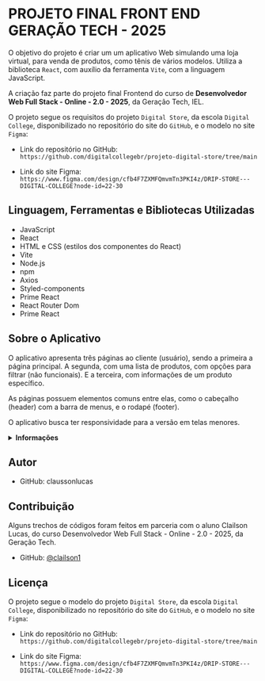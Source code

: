 # PROJETO FINAL FRONT END GERAÇÃO TECH - 2025

O objetivo do projeto é criar um um aplicativo Web simulando uma loja virtual, para venda de produtos, como tênis de vários modelos. Utiliza a biblioteca `React`, com auxílio da ferramenta `Vite`, com a linguagem JavaScript.

A criação faz parte do projeto final Frontend do curso de **Desenvolvedor Web Full Stack - Online - 2.0 - 2025**, da Geração Tech, IEL.

O projeto segue os requisitos do projeto `Digital Store`, da escola `Digital College`, disponibilizado no repositório do site do `GitHub`, e o modelo no site `Figma`:

- Link do repositório no GitHub:
```https://github.com/digitalcollegebr/projeto-digital-store/tree/main```

- Link do site Figma:
```https://www.figma.com/design/cfb4F7ZXMFQmvmTn3PKI4z/DRIP-STORE---DIGITAL-COLLEGE?node-id=22-30```

## Linguagem, Ferramentas e Bibliotecas Utilizadas
- JavaScript
- React
- HTML e CSS (estilos dos componentes do React)
- Vite
- Node.js
- npm
- Axios
- Styled-components
- Prime React
- React Router Dom
- Prime React

## Sobre o Aplicativo

O aplicativo apresenta três páginas ao cliente (usuário), sendo a primeira a página principal. A segunda, com uma lista de produtos, com opções para filtrar (não funcionais). E a terceira, com informações de um produto específico.

As páginas possuem elementos comuns entre elas, como o cabeçalho (header) com a barra de menus, e o rodapé (footer).

O aplicativo busca ter responsividade para a versão em telas menores.

<details>
  <summary><strong>Informações</strong></summary>

## Estrutura de pastas

A estrutura de pastas segue o modelo de organização recomendado pelo projeto `Digital Store`, acrescentando algumas pastas e arquivos, que são necessários para o funcionamento do aplicativo.

- Os arquivos `.gitignore`, `eslint.config.js`, `package-lock.json`, `package.json`, `vite.config.js`, são para o funcionamento do aplicativo, e instalados quando a framework `Vite` é instalado.

- O `index.html` é o arquivo principal, que vai receber todos os componentes criados. O `TODO.txt` contém lembretes utilizados para criação do projeto.
A pasta `src` contém os arquivos `main.jsx`, que substitui o elemento que tem o ID 'root' no `index.html`, pelo componente `App.jsx`, e o `App.jsx`, é responsável pelas rotas do site. Além dos arquivos CSS de cada um.

- Na pasta `src`, também estão as principais pastas do projeto, como a pasta `components`, com os arquivos dos componentes React. A pasta `pages` armazena os arquivos relacionados às páginas do site. A pasta `service` tem o arquivo `index.js`, que serve para importar o `Axios`, que ajuda a montar o URL para o recebimento de dados das requisições do banco de dados de teste. Na pasta `styles` contém os arquivos CSS para estilos dos componentes. A pasta `assets` possui arquivos de imagen com extensão `.svg`.

A estrutura de pastas segue o modelo de organização recomendado pelo projeto `Digital Store`, acrescentando algumas pastas e arquivos, que são necessários para o funcionamento do aplicativo.

- Os arquivos `.gitignore`, `eslint.config.js`, `package-lock.json`, `package.json`, `vite.config.js`, são para o funcionamento do aplicativo, e instalados quando a framework `Vite` é instalado.

- O `index.html` é o arquivo principal, que vai receber todos os componentes criados. O `TODO.txt` contém lembretes utilizados para criação do projeto.
A pasta `src` contém os arquivos `main.jsx`, que substitui o elemento que tem o ID 'root' no `index.html`, pelo componente `App.jsx`, e o `App.jsx`, é responsável pelas rotas do site. Além dos arquivos CSS de cada um.

- Na pasta `src`, também estão as principais pastas do projeto, como a pasta `components`, com os arquivos dos componentes React. A pasta `pages` armazena os arquivos relacionados às páginas do site. Na pasta `styles` contém os arquivos CSS para estilos dos componentes. A pasta `assets` possui arquivos de imagen com extensão `.svg`.

- A pasta `data` possui os arquivos utilizados como um banco de dados para teste, para verificar se o aplicativo que serve como Front End consegue receber dados entregues por um servidor (que não está no escopo do projeto).

- A `public` é a pasta onde se encontram as imagens usadas para os produtos da loja fictícia.
E na pasta `doc` estão as imagens usadas nesse `README.md`.

<details>
  <summary><strong>Estrutura</strong></summary>

```
|--- doc/
|--- public/
|--- src/
|--- |--- assets/
|--- |--- components/
|          |--- BarSearch.jsx
|          |--- BotoesConta.jsx
|          |--- BotoesContaMobile.jsx
|          |--- BuyBox.jsx
|          |--- FilterGroup.jsx
|          |--- Footer.jsx
|          |--- Form.jsx
|          |--- Gallery.jsx
|          |--- Header.jsx
|          |--- HeaderFull.jsx
|          |--- HeaderMobile.jsx
|          |--- Information.jsx
|          |--- Logo.jsx
|          |--- Lupa.jsx
|          |--- MenuBar.jsx
|          |--- ProductCard.jsx
|          |--- ProductListing.jsx
|          |--- ProductOptions.jsx
|          |--- Section.jsx
|--- |--- context/
|          |--- MenuContext.json
|--- |--- data/
|          |--- dataFilter.json
|          |--- dataFooter.json
|          |--- dataGallery.json
|          |--- dataProduct.json
|          |--- dataProductListing.json
|          |--- dataProductView.json
|          |--- dataSection.json
|--- |--- pages/
|          |--- HomePage.jsx
|          |--- Layout.jsx
|          |--- NotFound.jsx
|          |--- ProductListingPage.jsx
|          |--- ProductView.jsx
|--- |--- service/
|          |--- index.js
|--- |--- styles/
|          |--- barSearch.css
|          |--- botoesConta.css
|          |--- botoesContaMobile.css
|          |--- buyBox.css
|          |--- filterGroup.css
|          |--- footer.css
|          |--- gallery.css
|          |--- Hearder.css
|          |--- hearderMobile.css
|          |--- homePage.css
|          |--- logo.css
|          |--- modalMenuMobile.css
|          |--- productCard.css
|          |--- productListing.css
|          |--- productListingPage.css
|          |--- productOptions.css
|          |--- ProductViewPage.css
|--- |--- App.css
|--- |--- App.jsx
|--- |--- index.css
|--- |--- main.js
|--- .gitignore
|--- README.md
|--- TODO.txt
|--- eslint.config.js
|--- App.js
|--- index.html
|--- package-lock.json
|--- package.json
|--- vite.config.js
```
</details>

## Páginas

<details>
  <summary><strong>Informações</strong></summary>

### 1 - Página Principal

<details>
  <summary><strong>Sobre</strong></summary>

- A página principal (Home Page) contém o cabeçalho (header) com a logo da loja fictícia, barra de pesquisa, botões para entrar como usuário (Login) e cadastro, e a barra de menus para as outras páginas.

- Na seção principal, mostra uma galeria de imagens de produtos, uma seção com vários produtos, e no final um rodapé (footer) com informações da loja.

- Página Inicial - Parte 1
 
![homepage](./doc/homepage-p1.png)

- Página Inicial - Parte 2

![homepage](./doc/homepage-p2.png)


- Página Inicial - Parte 3

![homepage](./doc/homepage-p3.png)

- Página Inicial - Parte 4

![homepage](./doc/homepage-p4.png)

- Página Inicial - Parte 5

![homepage](./doc/homepage-p5.png)

(Versão para telas menores)

![homepage](./doc/homepage-mobile-p1.png)

![homepage](./doc/homepage-mobile-p2.png)

![homepage](./doc/homepage-mobile-p3.png)

![homepage](./doc/homepage-mobile-p4.png)

![homepage](./doc/homepage-mobile-p5.png)

![homepage](./doc/homepage-mobile-p6.png)

![homepage](./doc/homepage-mobile-p7.png)

</details>

### 2 - Página da Lista de Produtos

<details>
  <summary><strong>Sobre</strong></summary>

- A segunda página mostra uma lista de produtos, com opções para filtrar (não funcionais).

- Página de Produtos - Parte 1
  
![produtos](./doc/produtos-p1.png)

- Página de Produtos - Parte 2
  
![produtos](./doc/produtos-p2.png)

(Versão para telas menores)

![homepage](./doc/produtos-mobile-p1.png)

![homepage](./doc/produtos-mobile-p2.png)

![homepage](./doc/produtos-mobile-p3.png)

</details>

### 3 - Página de um Produto Específico

<details>
  <summary><strong>Sobre</strong></summary>

A terceira página contém informações de um produto específico.

- Página Product - Parte 1
  
![produtos](./doc/product-p1.png)

- Página Product - Parte 2
  
![produtos](./doc/product-p2.png)

- Página Product - Parte 3
  
![produtos](./doc/product-p3.png)

(Versão para telas menores)

![homepage](./doc/product-mobile-p1.png)

![homepage](./doc/product-mobile-p2.png)

![homepage](./doc/product-mobile-p3.png)

</details>

</details>

</details>

## Autor

- GitHub: claussonlucas

## Contribuição

Alguns trechos de códigos foram feitos em parceria com o aluno Clailson Lucas, do curso Desenvolvedor Web Full Stack - Online - 2.0 - 2025, da Geração Tech.
- GitHub: [@clailson1](https://github.com/clailson1)

## Licença

O projeto segue o modelo do projeto `Digital Store`, da escola `Digital College`, disponibilizado no repositório do site do `GitHub`, e o modelo no site `Figma`:

- Link do repositório no GitHub: ```https://github.com/digitalcollegebr/projeto-digital-store/tree/main```

- Link do site Figma: ```https://www.figma.com/design/cfb4F7ZXMFQmvmTn3PKI4z/DRIP-STORE---DIGITAL-COLLEGE?node-id=22-30```
